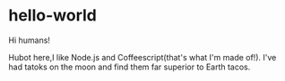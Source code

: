 # hello-world

Hi humans!

Hubot here,I like Node.js and Coffeescript(that's what I'm made of!).
I've had tatoks on the moon and find them far superior to Earth tacos.
